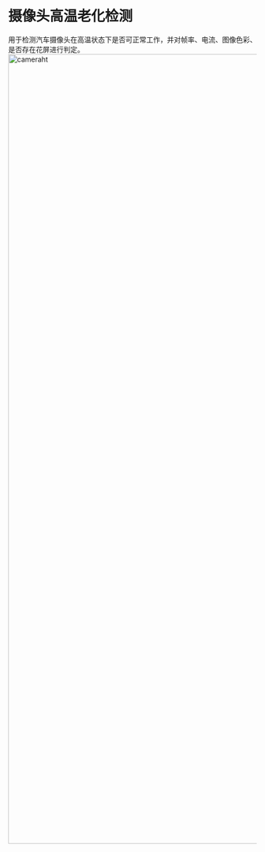 # 摄像头高温老化检测
用于检测汽车摄像头在高温状态下是否可正常工作，并对帧率、电流、图像色彩、是否存在花屏进行判定。
<img width="2560" height="1600" alt="cameraht" src="https://github.com/user-attachments/assets/24ed04fe-ef5b-40f7-8208-305e3b422497" />
